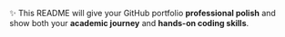 ✨ This README will give your GitHub portfolio **professional polish** and show both your **academic journey** and **hands-on coding skills**.  

